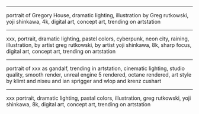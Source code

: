 ***
portrait of Gregory House, dramatic lighting, illustration by Greg rutkowski, yoji shinkawa, 4k, digital art, concept art, trending on artstation

***
xxx, portrait, dramatic lighting, pastel colors, cyberpunk, neon city, raining, illustration, by artist greg rutkowski, by artist yoji shinkawa, 8k, sharp focus, digital art, concept art, trending on artstation

***
portrait of xxx as gandalf, trending in artstation, cinematic lighting, studio quality, smooth render, unreal engine 5 rendered, octane rendered, art style by klimt and nixeu and ian sprigger and wlop and krenz cushart

***
xxx portrait, dramatic lighting, pastal colors, illustration, greg rutkowski, yoji shinkawa, 8k, digital art, concept art, trending on artstation


